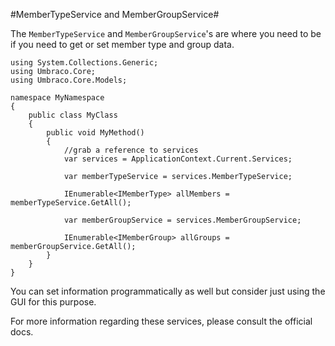 #MemberTypeService and MemberGroupService#

The `MemberTypeService` and `MemberGroupService`'s are where you need to be if you need to get or set member type and group data.

```
using System.Collections.Generic;
using Umbraco.Core;
using Umbraco.Core.Models;

namespace MyNamespace
{
    public class MyClass
    {
        public void MyMethod()
        {
            //grab a reference to services
            var services = ApplicationContext.Current.Services;

            var memberTypeService = services.MemberTypeService;

            IEnumerable<IMemberType> allMembers = memberTypeService.GetAll();

            var memberGroupService = services.MemberGroupService;

            IEnumerable<IMemberGroup> allGroups = memberGroupService.GetAll();
        }
    }
}
```

You can set information programmatically as well but consider just using the GUI for this purpose.

For more information regarding these services, please consult the official docs.